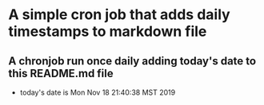 A simple cron job that adds daily timestamps to markdown file
============================================================
## A chronjob run once daily adding today's date to this README.md file
* today's date is Mon Nov 18 21:40:38 MST 2019
